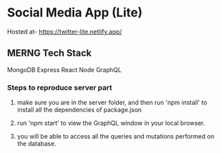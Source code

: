 # Social Media App (Lite)

Hosted at- https://twitter-lite.netlify.app/

## MERNG Tech Stack

MongoDB
Express
React
Node
GraphQL

### Steps to reproduce server part

1. make sure you are in the server folder, and then run 'npm install' to install all the dependencies of package.json

2. run 'npm start' to view the GraphQL window in your local browser.

3. you will be able to access all the queries and mutations performed on the database.
